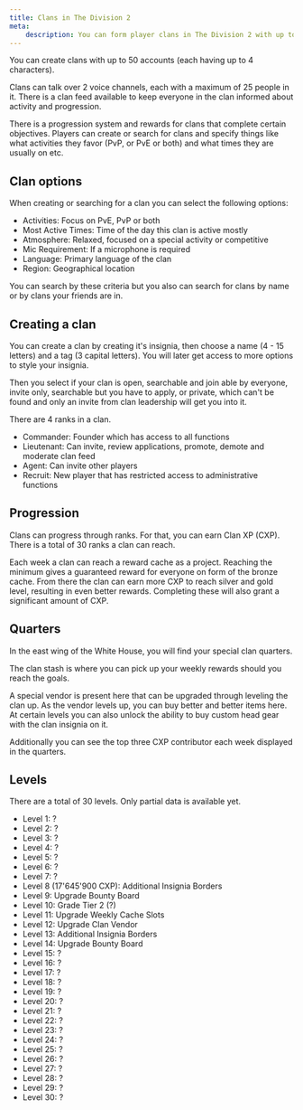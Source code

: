 ```yaml
---
title: Clans in The Division 2
meta:
    description: You can form player clans in The Division 2 with up to 50 accounts. All details about clans can be found here.
---
```


You can create clans with up to 50 accounts (each having up to 4 characters).

Clans can talk over 2 voice channels, each with a maximum of 25 people in it. There is a clan feed available to keep everyone in the clan informed about activity and progression.

There is a progression system and rewards for clans that complete certain objectives. Players can create or search for clans and specify things like what activities they favor (PvP, or PvE or both) and what times they are usually on etc. 

## Clan options

When creating or searching for a clan you can select the following options:

* Activities: Focus on PvE, PvP or both
* Most Active Times: Time of the day this clan is active mostly
* Atmosphere: Relaxed, focused on a special activity or competitive
* Mic Requirement: If a microphone is required
* Language: Primary language of the clan
* Region: Geographical location

You can search by these criteria but you also can search for clans by name or by clans your friends are in.

## Creating a clan

You can create a clan by creating it's insignia, then choose a name (4 - 15 letters) and a tag (3 capital letters). You will later get access to more options to style your insignia.

Then you select if your clan is open, searchable and join able by everyone, invite only, searchable but you have to apply, or private, which can't be found and only an invite from clan leadership will get you into it.

There are 4 ranks in a clan.

* Commander: Founder which has access to all functions
* Lieutenant: Can invite, review applications, promote, demote and moderate clan feed
* Agent: Can invite other players
* Recruit: New player that has restricted access to administrative functions

## Progression

Clans can progress through ranks. For that, you can earn Clan XP (CXP). There is a total of 30 ranks a clan can reach.

Each week a clan can reach a reward cache as a project. Reaching the minimum gives a guaranteed reward for everyone on form of the bronze cache. From there the clan can earn more CXP to reach silver and gold level, resulting in even better rewards. Completing these will also grant a significant amount of CXP.

## Quarters

In the east wing of the White House, you will find your special clan quarters.

The clan stash is where you can pick up your weekly rewards should you reach the goals.

A special vendor is present here that can be upgraded through leveling the clan up. As the vendor levels up, you can buy better and better items here. At certain levels you can also unlock the ability to buy custom head gear with the clan insignia on it.

Additionally you can see the top three CXP contributor each week displayed in the quarters.

## Levels

There are a total of 30 levels. Only partial data is available yet.

* Level 1: ?
* Level 2: ?
* Level 3: ?
* Level 4: ?
* Level 5: ?
* Level 6: ?
* Level 7: ?
* Level 8 (17'645'900 CXP): Additional Insignia Borders
* Level 9: Upgrade Bounty Board
* Level 10: Grade Tier 2 (?)
* Level 11: Upgrade Weekly Cache Slots
* Level 12: Upgrade Clan Vendor
* Level 13: Additional Insignia Borders
* Level 14: Upgrade Bounty Board
* Level 15: ?
* Level 16: ?
* Level 17: ?
* Level 18: ?
* Level 19: ?
* Level 20: ?
* Level 21: ?
* Level 22: ?
* Level 23: ?
* Level 24: ?
* Level 25: ?
* Level 26: ?
* Level 27: ?
* Level 28: ?
* Level 29: ?
* Level 30: ?
